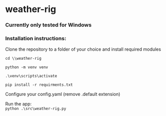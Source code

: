 # weather-rig
 
### Currently only tested for Windows

### Installation instructions:
Clone the repository to a folder of your choice and install required modules  
```
cd \\weather-rig

python -m venv venv

.\venv\scripts\activate

pip install -r requirments.txt
```

Configure your config.yaml (remove .default extension)  

Run the app:  
`python .\src\weather-rig.py`  

